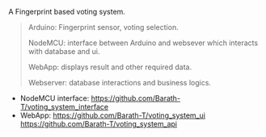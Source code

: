 A Fingerprint based voting system.

> Arduino: Fingerprint sensor, voting selection.
> 
> NodeMCU: interface between Arduino and websever which interacts with database and ui.
> 
> WebApp: displays result and other required data.
> 
> Webserver: database interactions and business logics.

- NodeMCU interface: https://github.com/Barath-T/voting_system_interface
- WebApp: https://github.com/Barath-T/voting_system_ui
        https://github.com/Barath-T/voting_system_api
